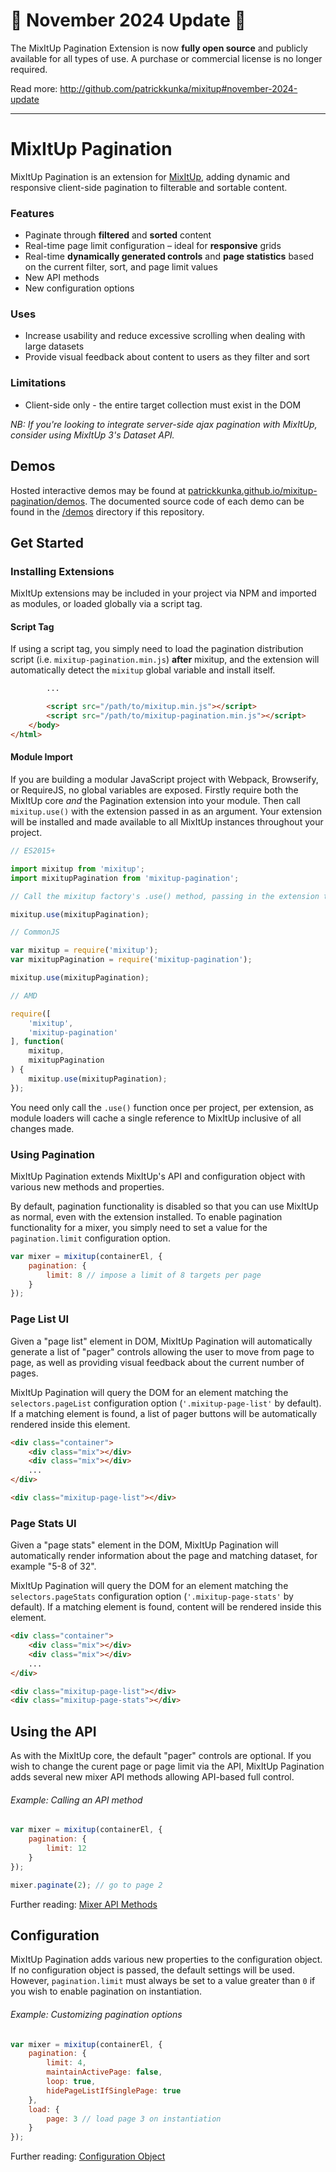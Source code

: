 # 📣 November 2024 Update 📣

The MixItUp Pagination Extension is now **fully open source** and publicly available for all types of use. A purchase or commercial license is no longer required.

Read more: http://github.com/patrickkunka/mixitup#november-2024-update

---

# MixItUp Pagination

MixItUp Pagination is an extension for [MixItUp](https://github.com/patrickkunka/mixitup), adding dynamic and responsive client-side pagination to filterable and sortable content.

### Features

- Paginate through **filtered** and **sorted** content
- Real-time page limit configuration – ideal for **responsive** grids
- Real-time **dynamically generated controls** and **page statistics** based on the current filter, sort, and page limit values
- New API methods
- New configuration options

### Uses

- Increase usability and reduce excessive scrolling when dealing with large datasets
- Provide visual feedback about content to users as they filter and sort

### Limitations

- Client-side only - the entire target collection must exist in the DOM

*NB: If you're looking to integrate server-side ajax pagination with MixItUp, consider using MixItUp 3's Dataset API.*

## Demos

Hosted interactive demos may be found at [patrickkunka.github.io/mixitup-pagination/demos](https://patrickkunka.github.io/mixitup-pagination/demos). The documented source code of each demo can be found in the [/demos](./demos/) directory if this repository.

## Get Started

### Installing Extensions

MixItUp extensions may be included in your project via NPM and imported as modules, or loaded globally via a script tag.

#### Script Tag

If using a script tag, you simply need to load the pagination distribution script (i.e. `mixitup-pagination.min.js`) **after** mixitup, and the extension will automatically detect the `mixitup` global variable and install itself.

```html
        ...

        <script src="/path/to/mixitup.min.js"></script>
        <script src="/path/to/mixitup-pagination.min.js"></script>
    </body>
</html>
```

#### Module Import

If you are building a modular JavaScript project with Webpack, Browserify, or RequireJS, no global variables are exposed. Firstly require both the MixItUp core *and* the Pagination extension into your module. Then call `mixitup.use()` with the extension passed in as an argument. Your extension will be installed and made available to all MixItUp instances throughout your project.

```js
// ES2015+

import mixitup from 'mixitup';
import mixitupPagination from 'mixitup-pagination';

// Call the mixitup factory's .use() method, passing in the extension to install it

mixitup.use(mixitupPagination);
```

```js
// CommonJS

var mixitup = require('mixitup');
var mixitupPagination = require('mixitup-pagination');

mixitup.use(mixitupPagination);
```

```js
// AMD

require([
    'mixitup',
    'mixitup-pagination'
], function(
    mixitup,
    mixitupPagination
) {
    mixitup.use(mixitupPagination);
});
```

You need only call the `.use()` function once per project, per extension, as module loaders will cache a single reference to MixItUp inclusive of all changes made.

### Using Pagination

MixItUp Pagination extends MixItUp's API and configuration object with various new methods and properties.

By default, pagination functionality is disabled so that you can use MixItUp as normal, even with the extension installed. To enable pagination functionality for a mixer, you simply need to set a value for the `pagination.limit` configuration option.

```js
var mixer = mixitup(containerEl, {
    pagination: {
        limit: 8 // impose a limit of 8 targets per page
    }
});
```

### Page List UI

Given a "page list" element in DOM, MixItUp Pagination will automatically generate a list of "pager" controls allowing the user to move from page to page, as well as providing visual feedback about the current number of pages.

MixItUp Pagination will query the DOM for an element matching the `selectors.pageList` configuration option (`'.mixitup-page-list'` by default). If a matching element is found, a list of pager buttons will be automatically rendered inside this element.

```html
<div class="container">
    <div class="mix"></div>
    <div class="mix"></div>
    ...
</div>

<div class="mixitup-page-list"></div>
```

### Page Stats UI

Given a "page stats" element in the DOM, MixItUp Pagination will automatically render information about the page and matching dataset, for example "5-8 of 32".

MixItUp Pagination will query the DOM for an element matching the `selectors.pageStats` configuration option (`'.mixitup-page-stats'` by default). If a matching element is found, content will be rendered inside this element.

```html
<div class="container">
    <div class="mix"></div>
    <div class="mix"></div>
    ...
</div>

<div class="mixitup-page-list"></div>
<div class="mixitup-page-stats"></div>
```

## Using the API

As with the MixItUp core, the default "pager" controls are optional. If you wish to change the curent page or page limit via the API, MixItUp Pagination adds several new mixer API methods allowing API-based full control.

###### Example: Calling an API method

```js
var mixer = mixitup(containerEl, {
    pagination: {
        limit: 12
    }
});

mixer.paginate(2); // go to page 2
```

Further reading: [Mixer API Methods](./docs/mixitup.Mixer.md)

## Configuration

MixItUp Pagination adds various new properties to the configuration object. If no configuration object is passed, the default settings will be used. However, `pagination.limit` must always be set to a value greater than `0` if you wish to enable pagination on instantiation.

###### Example: Customizing pagination options

```js
var mixer = mixitup(containerEl, {
    pagination: {
        limit: 4,
        maintainActivePage: false,
        loop: true,
        hidePageListIfSinglePage: true
    },
    load: {
        page: 3 // load page 3 on instantiation
    }
});
```

Further reading: [Configuration Object](/docs/mixitup.Config.md)

